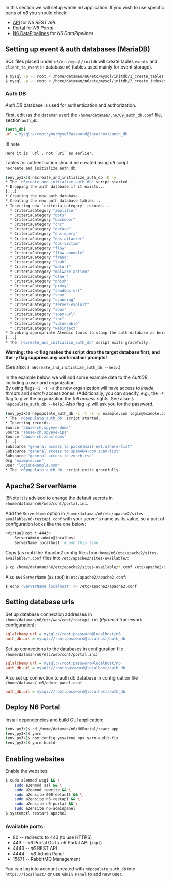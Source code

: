 In this section we will setup whole *n6* application. If you wish to use specific parts of *n6* you should check:

- [API](web_components_config.md#n6-rest-api) for *N6 REST API*.
- [Portal](web_components_config.md#n6-portal) for  *N6 Portal*.
- [N6 DataPipelines](pipeline_config.md) for *N6 DataPipelines*.

## Setting up event & auth databases (MariaDB)

SQL files placed under `n6/etc/mysql/initdb` will create tables `events` and `client_to_event`
in database `n6` (tables used mainly for event storage).

```bash
$ mysql -p -u root < /home/dataman/n6/etc/mysql/initdb/1_create_tables.sql
$ mysql -p -u root < /home/dataman/n6/etc/mysql/initdb/2_create_indexes.sql
```

### Auth DB

_Auth DB_ database is used for authentication and authorization.

First, edit (as the `dataman` user) the `/home/dataman/.n6/09_auth_db.conf`
file, section `auth_db`:

```ini
[auth_db]
url = mysql://root:yourMysqlPassword@localhost/auth_db
```

!!! note

    Here it is `url`, not `uri` as earlier.

Tables for authentication should be created using _n6_ script `n6create_and_initialize_auth_db`:

```bash
(env_py3k)$ n6create_and_initialize_auth_db -D -y
* The 'n6create_and_initialize_auth_db' script started.
* Dropping the auth database if it exists...
[...]
* Creating the new auth database...
* Creating the new auth database tables...
* Inserting new `criteria_category` records...
  * CriteriaCategory "amplifier"
  * CriteriaCategory "bots"
  * CriteriaCategory "backdoor"
  * CriteriaCategory "cnc"
  * CriteriaCategory "deface"
  * CriteriaCategory "dns-query"
  * CriteriaCategory "dos-attacker"
  * CriteriaCategory "dos-victim"
  * CriteriaCategory "flow"
  * CriteriaCategory "flow-anomaly"
  * CriteriaCategory "fraud"
  * CriteriaCategory "leak"
  * CriteriaCategory "malurl"
  * CriteriaCategory "malware-action"
  * CriteriaCategory "other"
  * CriteriaCategory "phish"
  * CriteriaCategory "proxy"
  * CriteriaCategory "sandbox-url"
  * CriteriaCategory "scam"
  * CriteriaCategory "scanning"
  * CriteriaCategory "server-exploit"
  * CriteriaCategory "spam"
  * CriteriaCategory "spam-url"
  * CriteriaCategory "tor"
  * CriteriaCategory "vulnerable"
  * CriteriaCategory "webinject"
* Invoking appropriate Alembic tools to stamp the auth database as being at the `head` Alembic revision...
[...]
* The 'n6create_and_initialize_auth_db' script exits gracefully.
```

**Warning: the `-D` flag makes the script drop the target database first;
and the `-y` flag suppress any confirmation prompts!**

(See also: `$ n6create_and_initialize_auth_db --help`.)

In the example below, we will add some example data to the _AuthDB_, including a user and organization.  
By using flags `-i -t -s` the new organization will have access to _inside_, _threats_
and _search_ access zones. (Additionally, you can specify, e.g., the `-F` flag to give the organization the _full access_ rights. See also: `$ n6populate_auth_db --help`.)
Also flag `-p` will ask you for the password.

```bash
(env_py3k)$ n6populate_auth_db -i -t -s -p example.com login@example.com
* The 'n6populate_auth_db' script started.
* Inserting records...
Source "abuse-ch.spyeye-doms"
Source "abuse-ch.spyeye-ips"
Source "abuse-ch.zeus-doms"
[...]
Subsource "general access to packetmail-net.others-list"
Subsource "general access to spam404-com.scam-list"
Subsource "general access to zoneh.rss"
Org "example.com"
User "login@example.com"
* The 'n6populate_auth_db' script exits gracefully.
```

## Apache2 ServerName

!!!Note
    It is advised to change the default secrets in `/home/dataman/n6/web/conf/portal.ini`.

Add the `ServerName` option in `/home/dataman/n6/etc/apache2/sites-available/n6-restapi.conf` with your server's name
as its value, so a part of configuration looks like the one below:

```bash
<VirtualHost *:4443>
    ServerAdmin admin@localhost
    ServerName localhost  # add this line
```
Copy (as root) the Apache2 config files from `home/n6/etc/apache2/sites-available/*.conf` files into `/etc/apache2/sites-available/`:

```bash
$ cp /home/dataman/n6/etc/apache2/sites-available/*.conf /etc/apache2/sites-available/
```

Also set `ServerName` (as root) in `etc/apache2/apache2.conf`:

```bash
$ echo 'ServerName localhost' >> /etc/apache2/apache2.conf
```

## Setting database urls

Set up database connection addresses in `/home/dataman/n6/etc/web/conf/restapi.ini` (_Pyramid_
framework configuration):

```ini
sqlalchemy.url = mysql://root:password@localhost/n6
auth_db.url = mysql://root:password@localhost/auth_db
```
Set up connections to the databases in configuration file `/home/dataman/n6/etc/web/conf/portal.ini`:

```ini
sqlalchemy.url = mysql://root:password@localhost/n6
auth_db.url = mysql://root:password@localhost/auth_db
```

Also set up connection to auth db database in configruation file `/home/dataman/.n6/admin_panel.conf`

```ini
auth_db.url = mysql://root:password@localhost/auth_db
```

## Deploy N6 Portal

Install dependencies and build GUI application:

```bash
(env_py3k)$ cd /home/dataman/n6/N6Portal/react_app
(env_py3k)$ yarn
(env_py3k)$ npm_config_yes=true npx yarn-audit-fix
(env_py3k)$ yarn build
```

## Enabling websites

Enable the websites:

```bash
$ sudo a2enmod wsgi && \
    sudo a2enmod ssl && \
    sudo a2enmod rewrite && \
    sudo a2ensite 000-default && \
    sudo a2ensite n6-restapi && \
    sudo a2ensite n6-portal && \
    sudo a2ensite n6-adminpanel
$ systemctl restart apache2
```

### Available ports:

  - 80 -- redirects to 443 (to use HTTPS)
  - 443 -- _n6_ Portal GUI + _n6_ Portal API (`/api`)
  - 4443 -- _n6_ REST API
  - 4444 -- _n6_ Admin Panel
  - 15671 -- RabbitMQ Management

You can log into account created with `n6populate_auth_db` into `https://localhost/`
or use `Admin Panel` to add new user.